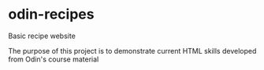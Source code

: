 # odin-recipes
Basic recipe website

The purpose of this project is to demonstrate current HTML skills developed from Odin's course material
